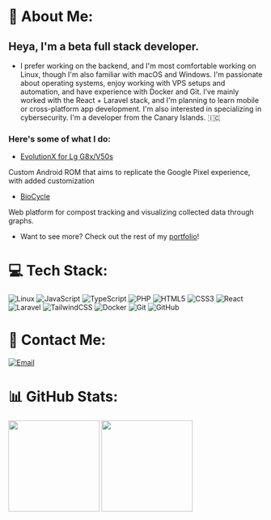 # 🐧 About Me:
## Heya, I'm a beta full stack developer.

- I prefer working on the backend, and I'm most comfortable working on Linux, though I'm also familiar with macOS and Windows. I'm passionate about operating systems, enjoy working with VPS setups and automation, and have experience with Docker and Git. I’ve mainly worked with the  React + Laravel stack, and I'm planning to learn mobile or cross-platform app development. I'm also interested in specializing in cybersecurity. I'm a developer from the Canary Islands. 🇮🇨


### Here's some of what I do:

- [EvolutionX for Lg G8x/V50s](https://github.com/Icesito68/Evolution-X-Lg-G8x)

Custom Android ROM that aims to replicate the Google Pixel experience, with added customization

- [BioCycle](https://biocycle.informaticamajada.es/)

Web platform for compost tracking and visualizing collected data through graphs.

- Want to see more? Check out the rest of my [portfolio](enlace)!


# 💻 Tech Stack:


![Linux](https://img.shields.io/badge/Linux-FCC624?style=for-the-badge&logo=linux&logoColor=black)
![JavaScript](https://img.shields.io/badge/JavaScript-F7DF1E?style=for-the-badge&logo=javascript&logoColor=black)
![TypeScript](https://img.shields.io/badge/TypeScript-007ACC?style=for-the-badge&logo=typescript&logoColor=white)
![PHP](https://img.shields.io/badge/PHP-777BB4?style=for-the-badge&logo=php&logoColor=white)
![HTML5](https://img.shields.io/badge/HTML5-E34F26?style=for-the-badge&logo=html5&logoColor=white)
![CSS3](https://img.shields.io/badge/CSS3-1572B6?style=for-the-badge&logo=css3&logoColor=white)
![React](https://img.shields.io/badge/React-20232A?style=for-the-badge&logo=react&logoColor=61DAFB)
![Laravel](https://img.shields.io/badge/Laravel-F55247?style=for-the-badge&logo=laravel&logoColor=white)
![TailwindCSS](https://img.shields.io/badge/TailwindCSS-06B6D4?style=for-the-badge&logo=tailwindcss&logoColor=white)
![Docker](https://img.shields.io/badge/Docker-2496ED?style=for-the-badge&logo=docker&logoColor=white)
![Git](https://img.shields.io/badge/Git-F05032?style=for-the-badge&logo=git&logoColor=white)
![GitHub](https://img.shields.io/badge/GitHub-181717?style=for-the-badge&logo=github&logoColor=white)





<!-- <img src="https://cdn.jsdelivr.net/gh/devicons/devicon/icons/apple/apple-original.svg" alt="macOS" width="40" height="40" style="background-color:rgba(255,255,255,0.8); padding:6px; border-radius:8px;"/> -->

# 📩 Contact Me:
<p align="left">
  <a href="mailto:elvisdev68@gmail.com" target="_blank">
    <img src="https://img.shields.io/badge/Email-D14836?style=for-the-badge&logo=gmail&logoColor=white" alt="Email"/>
  </a>
</p>

# 📊 GitHub Stats:
<p align="left">
  <img src="https://github-readme-stats.vercel.app/api?username=Icesito68&theme=transparent&hide_border=true&include_all_commits=false&count_private=false" height="180"/>
  <img src="https://github-readme-stats.vercel.app/api/top-langs/?username=Icesito68&theme=transparent&hide_border=true&include_all_commits=false&count_private=false&layout=compact" height="180"/>
</p>



<!-- Proudly created with GPRM ( https://gprm.itsvg.in ) -->
